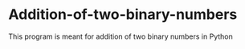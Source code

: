 # Addition-of-two-binary-numbers
This program is meant for addition of two binary numbers in Python
